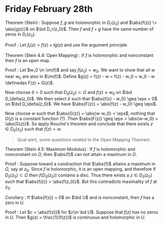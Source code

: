 # Friday February 28th

Theorem (Stein)
:   Suppose $f, g$ are holomorphic in $D_r(z_0)$ and $\abs{f(z)} \> \abs{g(z)}$ on $\bd D_r(z_0)$.
    Then $f$ and $f+g$ have the same number of zeros in $D_r(z_0)$.

Proof
: Let $f_t(z) = f(z) + tg(z)$ and use the argument principle.


Theorem (Stein 4.4: Open Mapping)
: If $f$ is holomorphic and nonconstant then $f$ is an open map.

Proof
: Let $w_0 \in \im(f)$ and say $f(z_0) = w_0$.
  We want to show that all $w$ near $w_0$ are also in $\im(f)$.
  Define $g(z) = f(z) - w = f(z) - w_0 + w_0 - w \definedas F(z) + G(z)$.

  Now choose $\delta>0$ such that $D_\delta(z_0) \subset \Omega$ and $f(z) \neq w_0$ on $\bd D_\delta(z_0)$.
  We then select $\delta$ such that $\abs{f(z) - w_0} \geq \eps > 0$ on $\bd D_\delta(z_0)$.
  We have $\abs{F(z)} = \abs{f(z) - w_0} \geq \eps$.
  
  Now choose $w$ such that $\abs{G(z)} = \abs{w-w_0} < \eps$, nothing that $G(z)$ is a constant function (?).
  Then $\abs{F(z)} \geq \eps > \abs{w-w_0} = \abs{G(z)}$.
  So apply Rouche's theorem and conclude that there exists $z\in D_\delta(z_0)$ such that $f(z) = w$.

> Qual alert, some questions related to the Open Mapping Theorem.

Theorem (Stein 4.5: Maximum Modulus)
: If $f$ is holomorphic and nonconstant on $\Omega$, then $\abs{f}$ can not attain a maximum in $\Omega$.

Proof
:   Suppose toward a condraction that $\abs{f}$ attains a maximum in $\Omega$, say at $z_0$. 
    Since $f$ is holomorphic, it is an open mapping, and therefore if $D_\delta(z_0) \subset \Omega$ then $f(D_\delta(z_0))$ contains a disc.
    Thus there exists a $z\in D_\delta(z_0)$ such that $\abs{f(z)} > \abs{f(z_0)}$.
    But this contradicts maximality of $f$ at $z_0$.
  
Corollary
:   If $\abs{f(z)} = 0$ on $\bd U$ and is nonconstant, then $f$ has a zero in $U$.

Proof
:   Let $c = \abs{f(z)}$ for $z\in \bd U$.
    Suppose that $f(z)$ has no zeros in $U$.
    Then $g(z) = \frac{1}{f(z)}$ is continuous and holomorphic in $U$.
